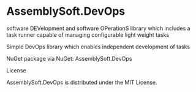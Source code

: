 # AssemblySoft.DevOps
software DEVelopment and software OPerationS  library which includes a task runner capable of managing configurable light weight tasks 

Simple DevOps library which enables independent development of tasks


NuGet package via NuGet: AssemblySoft.DevOps

License

AssemblySoft.DevOps is distributed under the MIT License.
